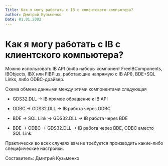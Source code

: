 ```yaml
---
Title: Как я могу работать с IB с клиентского компьютера?
author: Дмитрий Кузьменко
Date: 01.01.2002
---
```



Как я могу работать с IB с клиентского компьютера?
==================================================

Можно использовать IB API (либо наборы компонент FreeIBComponents,
IBObjects, IBX или FIBPlus, работающие напрямую с IB API), BDE+SQL
Links, либо ODBC-драйвер.

Схема обмена данными между этими компонентами следующая

- GDS32.DLL -\> IB прямое обращение к IB API

- ODBC -\> GDS32.DLL -\> IB работа через ODBC

- BDE -\> SQL Link -\> GDS32.DLL -\> IB работа через BDE

- BDE -\> ODBC -\> GDS32.DLL -\> IB работа через BDE, ODBC вместо SQL Link.

Практически во всех случаях вам не требуется производить какие-либо
специфические настройки.


Cоставитель: Дмитрий Кузьменко
